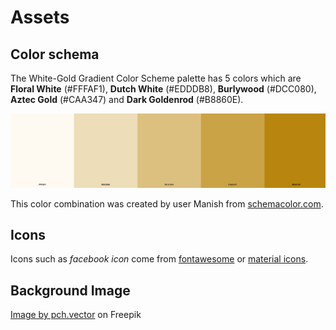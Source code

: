 # Assets

## Color schema

The White-Gold Gradient Color Scheme palette has 5 colors which are **Floral White** (#FFFAF1), **Dutch White** (#EDDDB8), **Burlywood** (#DCC080), **Aztec Gold** (#CAA347) and **Dark Goldenrod** (#B8860E).

![color schema](previews/color-schema.png)

This color combination was created by user Manish from [schemacolor.com](https://www.schemecolor.com/white-gold-gradient.php#download). 

## Icons

Icons such as *facebook icon* come from [fontawesome](https://fontawesome.com/search?q=bars&s=solid%2Cbrands) or [material icons](https://mui.com/material-ui/material-icons/).

## Background Image

<a href="https://www.freepik.com/free-vector/coffee-beans-sketch-set_13683062.htm#query=coffee&position=2&from_view=keyword">Image by pch.vector</a> on Freepik